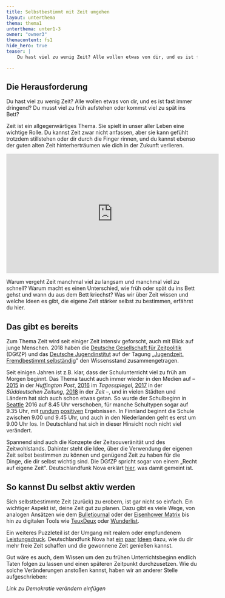 ```yaml
---
title: Selbstbestimmt mit Zeit umgehen
layout: unterthema
thema: thema1
unterthema: unter1-3
owner: "owner3"
themacontent: fs1
hide_hero: true
teaser: |
    Du hast viel zu wenig Zeit? Alle wollen etwas von dir, und es ist fast immer dringend? So gehst du damit um.

---
```


## Die Herausforderung
Du hast viel zu wenig Zeit? Alle wollen etwas von dir, und es ist fast immer dringend? Du musst viel zu früh aufstehen oder kommst viel zu spät ins Bett?

Zeit ist ein allgegenwärtiges Thema. Sie spielt in unser aller Leben eine wichtige Rolle. Du kannst Zeit zwar nicht anfassen, aber sie kann gefühlt trotzdem stillstehen oder dir durch die Finger rinnen, und du kannst ebenso der guten alten Zeit hinterherträumen wie dich in der Zukunft verlieren.
<div class="videoiframe"><iframe width="560" height="315" src="https://www.youtube-nocookie.com/embed/6xIndr43zfM" frameborder="0" allow="accelerometer; autoplay; encrypted-media; gyroscope; picture-in-picture" allowfullscreen></iframe></div>

Warum vergeht Zeit manchmal viel zu langsam und manchmal viel zu schnell? Warum macht es einen Unterschied, wie früh oder spät du ins Bett gehst und wann du aus dem Bett kriechst? Was wir über Zeit wissen und welche Ideen es gibt, die eigene Zeit stärker selbst zu bestimmen, erfährst du hier.

## Das gibt es bereits
Zum Thema Zeit wird seit einiger Zeit intensiv geforscht, auch mit Blick auf junge Menschen. 2018 haben die [Deutsche Gesellschaft für Zeitpolitik](http://www.zeitpolitik.de/) (DGfZP) und das [Deutsche Jugendinstitut](https://www.dji.de/) auf der Tagung „[Jugendzeit. Fremdbestimmt selbständig](http://www.zeitpolitik.de/pdfs/DGfZP_JT2018_flyer.pdf)" den Wissensstand zusammengetragen.

Seit einigen Jahren ist z.B. klar, dass der Schulunterricht viel zu früh am Morgen beginnt. Das Thema taucht auch immer wieder in den Medien auf – [2015](https://www.huffingtonpost.de/2015/07/06/warum-die-schule-erst-um-9-uhr-beginnen-sollte_n_7734016.html) in der *Huffington Post*, [2016](https://www.tagesspiegel.de/weltspiegel/debatte-um-spaeteren-schulbeginn-in-deutschland-gymnasium-mit-gleitzeit/13432304.html) im *Tagesspiegel*, [2017](https://www.sueddeutsche.de/bildung/schule-je-spaeter-der-schulbeginn-desto-besser-die-noten-1.3714886-2) in der *Süddeutschen Zeitung*, [2018](https://www.zeit.de/wissen/gesundheit/2018-05/schlaf-eule-lerche-schlaftypen-fruehaufsteher-nachtmensch-schlafforschung-chronobiologie/komplettansicht) in der *Zeit* –, und in vielen Städten und Ländern hat sich auch schon etwas getan. So wurde der Schulbeginn in [Seattle](https://www.seattletimes.com/seattle-news/education/seattle-board-approves-later-start-times-for-schools/) 2016 auf 8.45 Uhr verschoben, für manche Schultypen sogar auf 9.35 Uhr, mit [rundum](https://www.npr.org/sections/health-shots/2018/12/12/676118782/sleepless-no-more-in-seattle-later-school-start-time-pays-off-for-teens) [positiven](https://www.treehugger.com/health/heres-what-happened-when-seattle-high-schools-changed-their-start-times.html) Ergebnissen. In Finnland beginnt die Schule zwischen 9.00 und 9.45 Uhr, und auch in den Niederlanden geht es erst um 9.00 Uhr los. In Deutschland hat sich in dieser Hinsicht noch nicht viel verändert.

Spannend sind auch die Konzepte der Zeitsouveränität und des Zeitwohlstands. Dahinter steht die Idee, über die Verwendung der eigenen Zeit selbst bestimmen zu können und genügend Zeit zu haben für die Dinge, die dir selbst wichtig sind. Die DGfZP spricht sogar von einem „Recht auf eigene Zeit". Deutschlandfunk Nova erklärt [hier](https://www.deutschlandfunknova.de/beitrag/zeitpolitik-das-recht-auf-eigene-zeit), was damit gemeint ist.

## So kannst Du selbst aktiv werden
Sich selbstbestimmte Zeit (zurück) zu erobern, ist gar nicht so einfach.
Ein wichtiger Aspekt ist, deine Zeit gut zu planen. Dazu gibt es viele Wege, von analogen Ansätzen wie dem [Bulletjournal](https://www.pinselleicht.com/bullet-journal-guide/) oder der [Eisenhower Matrix](https://www.lernen-heute.de/selbstmanagement_eisenhower.html) bis hin zu digitalen Tools wie [TeuxDeux](https://teuxdeux.com/) oder [Wunderlist](https://www.wunderlist.com/).

Ein weiteres Puzzleteil ist der Umgang mit realem oder empfundenem [Leistungsdruck](https://www.deutschlandfunk.de/forsa-umfrage-psychologin-druck-auf-schueler-hat-zugenommen.680.de.html?dram:article_id=431419). Deutschlandfunk Nova hat [ein](https://www.deutschlandfunknova.de/beitrag/philosophie-seid-faul) [paar](https://www.deutschlandfunknova.de/beitrag/philosophie-faulheit-als-produktive-lebenspraxis) [Ideen](https://www.deutschlandfunknova.de/beitrag/faulheit-warum-wir-ein-recht-darauf-haben) dazu, wie du dir mehr freie Zeit schaffen und die gewonnene Zeit genießen kannst.

Gut wäre es auch, dem Wissen um den zu frühen Unterrichtsbeginn endlich Taten folgen zu lassen und einen späteren Zeitpunkt durchzusetzen. Wie du solche Veränderungen anstoßen kannst, haben wir an anderer Stelle aufgeschrieben:

*Link zu Demokratie verändern einfügen*
